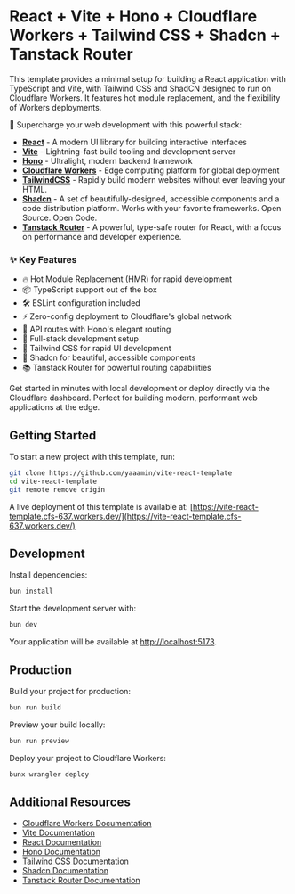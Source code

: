 # React + Vite + Hono + Cloudflare Workers + Tailwind CSS + Shadcn + Tanstack Router

<!-- [![Deploy to Cloudflare](https://deploy.workers.cloudflare.com/button)](https://deploy.workers.cloudflare.com/?url=https://github.com/cloudflare/templates/tree/main/vite-react-template) -->

This template provides a minimal setup for building a React application with TypeScript and Vite, with Tailwind CSS and ShadCN designed to run on Cloudflare Workers. It features hot module replacement, and the flexibility of Workers deployments.

<!-- ![React + TypeScript + Vite + Cloudflare Workers](https://imagedelivery.net/wSMYJvS3Xw-n339CbDyDIA/fc7b4b62-442b-4769-641b-ad4422d74300/public) -->

<!-- dash-content-start -->

🚀 Supercharge your web development with this powerful stack:

- [**React**](https://react.dev/) - A modern UI library for building interactive interfaces
- [**Vite**](https://vite.dev/) - Lightning-fast build tooling and development server
- [**Hono**](https://hono.dev/) - Ultralight, modern backend framework
- [**Cloudflare Workers**](https://developers.cloudflare.com/workers/) - Edge computing platform for global deployment
- [**TailwindCSS**](https://tailwindcss.com/) - Rapidly build modern websites without ever leaving your HTML.
- [**Shadcn**](https://ui.shadcn.com/) - A set of beautifully-designed, accessible components and a code distribution platform. Works with your favorite frameworks. Open Source. Open Code.
- [**Tanstack Router**](https://tanstack.com/router/latest) - A powerful, type-safe router for React, with a focus on performance and developer experience.

### ✨ Key Features

- 🔥 Hot Module Replacement (HMR) for rapid development
- 📦 TypeScript support out of the box
- 🛠️ ESLint configuration included
- ⚡ Zero-config deployment to Cloudflare's global network
- 🎯 API routes with Hono's elegant routing
- 🔄 Full-stack development setup
- 💅 Tailwind CSS for rapid UI development
- 🎨 Shadcn for beautiful, accessible components
- 📚 Tanstack Router for powerful routing capabilities

Get started in minutes with local development or deploy directly via the Cloudflare dashboard. Perfect for building modern, performant web applications at the edge.

<!-- dash-content-end -->

## Getting Started

To start a new project with this template, run:

```bash
git clone https://github.com/yaaamin/vite-react-template
cd vite-react-template
git remote remove origin
```

A live deployment of this template is available at:
[https://vite-react-template.cfs-637.workers.dev/](https://vite-react-template.cfs-637.workers.dev/)

## Development

Install dependencies:

```bash
bun install
```

Start the development server with:

```bash
bun dev
```

Your application will be available at [http://localhost:5173](http://localhost:5173).

## Production

Build your project for production:

```bash
bun run build
```

Preview your build locally:

```bash
bun run preview
```

Deploy your project to Cloudflare Workers:

```bash
bunx wrangler deploy
```

## Additional Resources

- [Cloudflare Workers Documentation](https://developers.cloudflare.com/workers/)
- [Vite Documentation](https://vitejs.dev/guide/)
- [React Documentation](https://reactjs.org/)
- [Hono Documentation](https://hono.dev/)
- [Tailwind CSS Documentation](https://tailwindcss.com/docs)
- [Shadcn Documentation](https://ui.shadcn.com/docs)
- [Tanstack Router Documentation](https://tanstack.com/router/latest/docs/overview)
